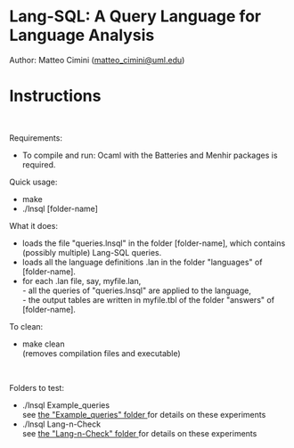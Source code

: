 # Lang-SQL: A Query Language for Language Analysis 

Author: Matteo Cimini (matteo_cimini@uml.edu)
	<br />
# <a name="instructions"></a>Instructions 
<br />

Requirements: 
<br />
<ul>
<li> To compile and run: Ocaml with the Batteries and Menhir packages is required.
</ul>

Quick usage: 
<br />
<ul>
<li> make 
<li> ./lnsql [folder-name]
</ul>

What it does:  <br />
<ul>
<li> loads the file "queries.lnsql" in the folder [folder-name], which contains (possibly multiple) Lang-SQL queries. 
<li> loads all the language definitions .lan in the folder "languages" of [folder-name]. 
<li> for each .lan file, say, myfile.lan, 
	<br /> - all the queries of "queries.lnsql" are applied to the language,  
	<br /> - the output tables are written in myfile.tbl of the folder "answers" of [folder-name]. 
</ul>

To clean: <br />
<ul>
<li> make clean 
	<br /> (removes compilation files and executable) 
</ul>
<br />


Folders to test: 
<br />
<ul>
<li> ./lnsql Example_queries <br />
	see <a href="Example_queries/"> the "Example_queries" folder </a> for details on these experiments 
<li> ./lnsql Lang-n-Check <br />
	see <a href="Lang-n-Check/"> the "Lang-n-Check" folder </a> for details on these experiments 
</ul> 






